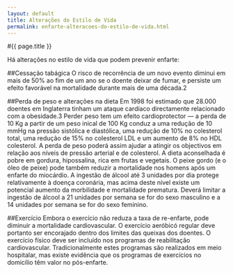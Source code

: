 ```yaml
---
layout: default
title: Alterações do Estilo de Vida
permalink: enfarte-alteracoes-do-estilo-de-vida.html
---
```


#{{ page.title }}

Há alterações no estilo de vida que podem prevenir enfarte:

##Cessação tabágica
O risco de recorrência de um novo evento diminui em mais de 50% ao fim de um ano se o doente deixar de fumar, e persiste um efeito favorável na mortalidade durante mais de uma década.2

##Perda de peso e alterações na dieta
Em 1998 foi estimado que 28.000 doentes em Inglaterra tinham um ataque cardíaco directamente relacionado com a obesidade.3 Perder peso tem um efeito cardioprotector — a perda de 10 Kg a partir de um peso inical de 100 Kg conduz a uma redução de 10 mmHg na pressão sistólica e diastólica, uma redução de 10% no colesterol total, uma redução de 15% no colesterol LDL e um aumento de 8% no HDL colesterol. A perda de peso poderá assim ajudar a atingir os objectivos em relação aos níveis de pressão arterial e de colesterol.
A dieta aconselhada é pobre em gordura, hipossalina, rica em frutas e vegetais. O peixe gordo (e o óleo de peixe) pode também reduzir a mortalidade nos homens após um enfarte do miocárdio.
A ingestão de álcool até 3 unidades por dia protege relativamente à doença coronária, mas acima deste nível existe um potencial aumento da morbilidade e mortalidade prematura. Deverá limitar a ingestão de álcool a 21 unidades por semana se for do sexo masculino e a 14 unidades por semana se for do sexo feminino.

##Exercício
Embora o exercício não reduza a taxa de re-enfarte, pode diminuir a mortalidade cardiovascular. O exercício aeróbicó regular deve portanto ser encorajado dentro dos limites das queixas dos doentes. O exercício físico deve ser incluído nos programas de reabilitação cardiovascular. Tradicionalmente estes programas são realizados em meio hospitalar, mas existe evidência que os programas de exercícios no domicílio têm valor no pós-enfarte.
